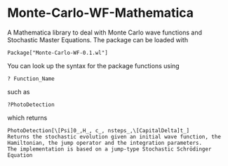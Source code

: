 # Monte-Carlo-WF-Mathematica
A Mathematica library to deal with Monte Carlo wave functions and Stochastic Master Equations. The package can be loaded with


```(Mathematica)
Package["Monte-Carlo-WF-0.1.wl"]
``` 

You can look up the syntax for the package functions using

```
? Function_Name
```

such as 

```(Mathematica)
?PhotoDetection
```

which returns

```
PhotoDetection[\[Psi]0_,H_, c_, nsteps_,\[CapitalDelta]t_] 
Returns the stochastic evolution given an initial wave function, the Hamiltonian, the jump operator and the integration parameters. 
The implementation is based on a jump-type Stochastic Schrödinger Equation
```
